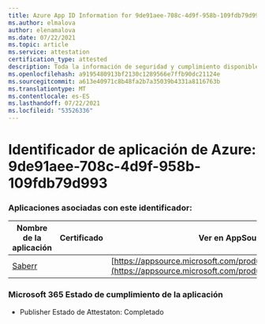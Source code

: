 ```yaml
---
title: Azure App ID Information for 9de91aee-708c-4d9f-958b-109fdb79d993
ms.author: elmalova
author: elenamalova
ms.date: 07/22/2021
ms.topic: article
ms.service: attestation
certification_type: attested
description: Toda la información de seguridad y cumplimiento disponible para 9de91aee-708c-4d9f-958b-109fdb79d993.
ms.openlocfilehash: a9195480913bf2130c1289566e7ffb90dc21124e
ms.sourcegitcommit: a613e40971c8b48fa2b7a35039b4331a8116763b
ms.translationtype: MT
ms.contentlocale: es-ES
ms.lasthandoff: 07/22/2021
ms.locfileid: "53526336"
---
```

# <a name="azure-app-id-9de91aee-708c-4d9f-958b-109fdb79d993"></a>Identificador de aplicación de Azure: 9de91aee-708c-4d9f-958b-109fdb79d993


### <a name="apps-associated-with-this-id"></a>Aplicaciones asociadas con este identificador:
| **Nombre de la aplicación** | **Certificado** | **Ver en AppSource** |
|--------------|---------------|-----------------------|
| [Saberr](https://docs.microsoft.com/microsoft-365-app-certification/forward/WA200001501) |  | [https://appsource.microsoft.com/product/office/WA200001501](https://appsource.microsoft.com/product/office/WA200001501) |

### <a name="microsoft-365-app-compliance-status"></a>Microsoft 365 Estado de cumplimiento de la aplicación
- Publisher Estado de Attestaton: Completado
